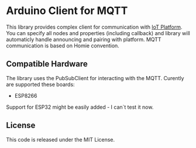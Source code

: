# Arduino Client for MQTT

This library provides complex client for communication with [IoT Platform](https://prod.iotplatforma.cloud). You can specify all nodes and properties (including callback) and library will automaticly handle announcing and pairing with platform. MQTT communication is based on Homie convention.

## Compatible Hardware

The library uses the PubSubClient for interacting with the
MQTT. Curently are supported these boards:

-   ESP8266

Support for ESP32 might be easily added - I can`t test it now.

## License

This code is released under the MIT License.
